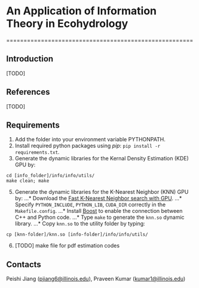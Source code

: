 # An Application of Information Theory in Ecohydrology
======================================================

## Introduction
[TODO]

## References
[TODO]

## Requirements
1. Add the folder into your environment variable PYTHONPATH.
2. Install required python packages using *pip*: `pip install -r requirements.txt`.
3. Generate the dynamic libraries for the Kernal Density Estimation (KDE) GPU by:
```
cd [info_folder]/info/info/utils/
make clean; make
```
5. Generate the dynamic libraries for the K-Nearest Neighbor (KNN) GPU by:
...* Download the [Fast K-Nearest Neighbor search with GPU](https://github.com/chrischoy/knn_cuda).
...* Specify `PYTHON_INCLUDE`, `PYTHON_LIB`, `CUDA_DIR` correctly in the `Makefile.config`.
...* Install [Boost](http://www.boost.org/) to enable the connection between C++ and Python code.
...* Type `make` to generate the `knn.so` dynamic library.
...* Copy `knn.so` to the utility folder by typing:
```
cp [knn-folder]/knn.so [info-folder]/info/info/utils/
```
6. [TODO] make file for pdf estimation codes

## Contacts
Peishi Jiang (pjiang6@illinois.edu), Praveen Kumar (kumar1@illinois.edu)
